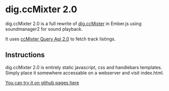 # dig.ccMixter 2.0

dig.ccMixter 2.0 is a full rewrite of [dig.ccMixter](http://dig.ccmixter.org) in Ember.js using soundmanager2 for sound playback.

It uses [ccMixter Query Api 2.0](http://ccmixter.org/query-api) to fetch track listings.

## Instructions

dig.ccMixter 2.0 is entirely static javascript, css and handlebars templates.
Simply place it somewhere accessable on a webserver and visit index.html.

[You can try it on github pages here](http://go1dfish.github.com/dig.ccMixter)
